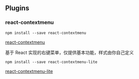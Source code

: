 ## Plugins



### react-contextmenu
```text
npm install --save react-contextmenu
```
[react-contextmenu](https://github.com/vkbansal/react-contextmenu)


基于 React 实现的右键菜单，仅提供基本功能，样式由你自己定义
```text
npm install --save react-contextmenu-lite
```
[react-contextmenu-lite](https://github.com/rt-zhangxuefei/react-contextmenu)
